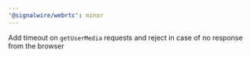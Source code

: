 ```yaml
---
'@signalwire/webrtc': minor
---
```


Add timeout on `getUserMedia` requests and reject in case of no response from the browser
